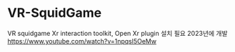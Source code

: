 # VR-SquidGame
VR squidgame
Xr interaction toolkit, Open Xr plugin 설치 필요
2023년에 개발
https://www.youtube.com/watch?v=1npqsl5OeMw
